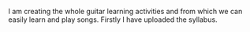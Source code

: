 I am creating the whole guitar learning activities and from which we can easily learn and play songs. Firstly I have uploaded the syllabus.
